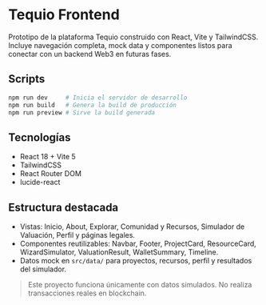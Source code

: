 # Tequio Frontend

Prototipo de la plataforma Tequio construido con React, Vite y TailwindCSS. Incluye navegación completa, mock data y componentes listos para conectar con un backend Web3 en futuras fases.

## Scripts

```bash
npm run dev     # Inicia el servidor de desarrollo
npm run build   # Genera la build de producción
npm run preview # Sirve la build generada
```

## Tecnologías
- React 18 + Vite 5
- TailwindCSS
- React Router DOM
- lucide-react

## Estructura destacada
- Vistas: Inicio, About, Explorar, Comunidad y Recursos, Simulador de Valuación, Perfil y páginas legales.
- Componentes reutilizables: Navbar, Footer, ProjectCard, ResourceCard, WizardSimulator, ValuationResult, WalletSummary, Timeline.
- Datos mock en `src/data/` para proyectos, recursos, perfil y resultados del simulador.

> Este proyecto funciona únicamente con datos simulados. No realiza transacciones reales en blockchain.
